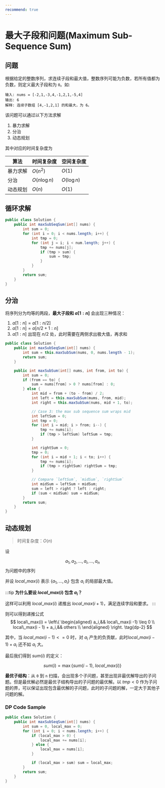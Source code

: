 ```yaml
---
recommend: true
---
```


# 最大子段和问题(Maximum Sub-Sequence Sum)

## 问题

根据给定的整数序列，求连续子段和最大值，整数序列可能为负数，若所有值都为负数，则定义最大子段和为 `0`。如:

```
输入: nums = [-2,1,-3,4,-1,2,1,-5,4]
输出: 6
解释: 连续子数组 [4,-1,2,1] 的和最大，为 6。
```

该问题可以通过以下方法求解

1. 暴力求解
2. 分治
3. 动态规划

其中对应的时间复杂度为

| 算法     | 时间复杂度    | 空间复杂度  |
| -------- | ------------- | ----------- |
| 暴力求解 | $O(n^2)$      | $O(1)$      |
| 分治     | $O(n\log{n})$ | $O(\log n)$ |
| 动态规划 | $O(n)$        | $O(1)$      |

## 循环求解

```java
public class Solution {
    public int maxSubSeqSum(int[] nums) {
        int sum = 0;
        for (int i = 0; i < nums.length; i++) {
            int tmp = 0;
            for (int j = i; i < num.length; j++) {
                tmp += nums[j];
                if (tmp > sum) {
                    sum = tmp;
                }
            }
        }
        return sum;
    }
}
```

## 分治

将序列分为均等的两段，**最大子段和 $a[1:n]$** 会出现三种情况：

1. $a[1:n] = a[1: n/2]$
2. $a[1:n] = a[n/2 + 1: n]$
3. $a[1:n]$ 出现在 $n/2$ 处，此时需要在两侧求出极大值，再求和

```java
public class Solution {
    public int maxSubSeqSum(int[] nums) {
        int sum = this.maxSubSum(nums, 0, nums.length - 1);
        return sum;
    }

    public int maxSubSum(int[] nums, int from, int to) {
        int sum = 0;
        if (from == to) {
            sum = nums[from] > 0 ? nums[from] : 0;
        } else {
            int mid = from + (to - from) / 2;
            int left = this.maxSubSum(mums, from, mid);
            int right = this.maxSubSum(nums, mid + 1, to);

            // Case 3: the max sub sequence sum wraps mid
            int leftSum = 0;
            int tmp = 0;
            for (int i = mid; i > from; i--) {
                tmp += nums[i];
                if (tmp > leftSum) leftSum = tmp;
            }

            int rightSum = 0;
            tmp = 0;
            for (int i = mid + 1; i < to; i++) {
                tmp += nums[i];
                if (tmp > rightSum) rightSum = tmp;
            }

            // Compare `leftSum`, `midSum`, `rightSum`
            int midSum = leftSum + midSum;
            sum = left > right ? left : right;
            if (sum < midSum) sum = midSum;
        }
        return sum;
    }
}
```

## 动态规划

> 时间复杂度：$O(n)$

设

$$
a_1,a_2,...,a_i,...,a_n \tag{dp-1}
$$
为问题中的序列

并设 $local\_max(i)$ 表示 $\left\{a_1, ..., a_i\right\}$ 包含 $a_i$ 的局部最大值。

:::tip <todo/>
**为什么要设 $local\_max(i)$ 包含 $a_i$？**

这样可以利用 $local\_max(i)$ 递推出 $local\_max(i + 1)$，满足连续字段和要求。
:::

则可以得到递推公式
$$
local\_max(i) = \left\{
    \begin{aligned}
        a_i,&& local\_max(i -1) \leq 0 \\
        local\_max(i - 1) + a_i,&& others \\
    \end{aligned}
\right.
\tag{dp-2}
$$

其中，当 $local\_max(i-1) <= 0$ 时，对 $a_i$ 产生的负贡献，此时$local\_max(i-1) + a_i$ 还不如 $a_i$ 大。

最后我们得到 $sum(i)$ 的定义：

$$
sum(i) =  \max\left\{sum(i-1),\ local\_max(i)\right\} \tag{dp-3}
$$

**最优子结构**：从 `0` 到 `n` 扫描，会出现多个子问题，甚至出现非最优解导出的子问题。但是最优解必然是最优子结构导出的子问题的最优解。以 $tmp < 0$ 作为子问题的界，可以保证出现包含最优解的子问题，此时的子问题的解，一定大于其他子问题的解。

### DP Code Sample

```java
public class Solution {
    public int maxSubSeqSum(int[] nums) {
        int sum = 0, local_max = 0;
        for (int i = 0; i < nums.length; i++) {
            if (local_max > 0) {
                local_max += nums[i]; 
            } else {
                local_max = nums[i];
            }

            if (local_max > sum) sum = local_max;
        }
        return sum;
    }
}
```
